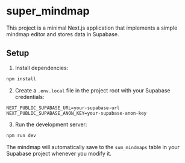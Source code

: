 # super_mindmap

This project is a minimal Next.js application that implements a simple mindmap editor and stores data in Supabase.

## Setup

1. Install dependencies:

```bash
npm install
```

2. Create a `.env.local` file in the project root with your Supabase credentials:

```env
NEXT_PUBLIC_SUPABASE_URL=your-supabase-url
NEXT_PUBLIC_SUPABASE_ANON_KEY=your-supabase-anon-key
```

3. Run the development server:

```bash
npm run dev
```

The mindmap will automatically save to the `sum_mindmaps` table in your Supabase project whenever you modify it.
